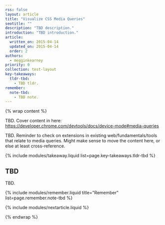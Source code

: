 ```yaml
---
rss: false
layout: article
title: "Visualize CSS Media Queries"
seotitle: ""
description: "TBD description."
introduction: "TBD introduction."
article:
  written_on: 2015-04-14
  updated_on: 2015-04-14
  order: 2
authors:
  - megginkearney
priority: 0
collection: test-layout
key-takeaways:
  tldr-tbd:
    - TBD tldr.
remember:
  note-tbd:
    - TBD note.
---
```

{% wrap content %}

TBD. Cover content in here: https://developer.chrome.com/devtools/docs/device-mode#media-queries 

TBD. Reminder to check on extensions in existing web/fundamentals/tools that relate to media queries. Might make sense to move the content here, or else at least cross-reference.

{% include modules/takeaway.liquid list=page.key-takeaways.tldr-tbd %}

## TBD

TBD.

{% include modules/remember.liquid title="Remember" list=page.remember.note-tbd %}

{% include modules/nextarticle.liquid %}

{% endwrap %}
